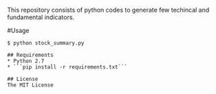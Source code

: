 
This repository consists of python codes to generate few techincal and fundamental indicators.




#Usage


```
$ python stock_summary.py  

## Requirements
* Python 2.7
* ```pip install -r requirements.txt```

## License
The MIT License
